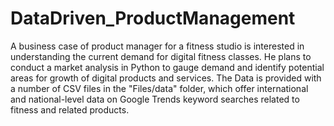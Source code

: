 # DataDriven_ProductManagement

A business case of product manager for a fitness studio is interested in understanding the current demand for digital fitness classes. He plans to conduct a market analysis in Python to gauge demand and identify potential areas for growth of digital products and services.
The Data is  provided with a number of CSV files in the "Files/data" folder, which offer international and national-level data on Google Trends keyword searches related to fitness and related products.
